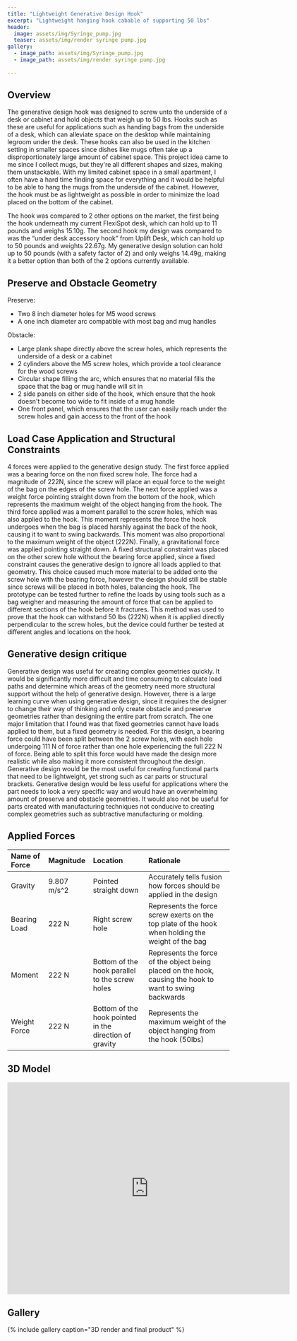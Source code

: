 ```yaml
---
title: "Lightweight Generative Design Hook"
excerpt: "Lightweight hanging hook cabable of supporting 50 lbs"
header:
  image: assets/img/Syringe_pump.jpg
  teaser: assets/img/render syringe pump.jpg
gallery:
  - image_path: assets/img/Syringe_pump.jpg
  - image_path: assets/img/render syringe pump.jpg
   
---
```


## Overview

The generative design hook was designed to screw unto the underside of a desk or cabinet and hold objects that weigh up to 50 lbs. Hooks such as these are useful for applications such as handing bags from the underside of a desk, which can alleviate space on the desktop while maintaining legroom under the desk. These hooks can also be used in the kitchen setting in smaller spaces since dishes like mugs often take up a disproportionately large amount of cabinet space. This project idea came to me since I collect mugs, but they're all different shapes and sizes, making them unstackable. With my limited cabinet space in a small apartment, I often have a hard time finding space for everything and it would be helpful to be able to hang the mugs from the underside of the cabinet. However, the hook must be as lightweight as possible in order to minimize the load placed on the bottom of the cabinet. 

The hook was compared to 2 other options on the market, the first being the hook underneath my current FlexiSpot desk, which can hold up to 11 pounds and weighs 15.10g. The second hook my design was compared to was the “under desk accessory hook” from Uplift Desk, which can hold up to 50 pounds and weights 22.67g. My generative design solution can hold up to 50 pounds (with a safety factor of 2) and only weighs 14.49g, making it a better option than both of the 2 options currently available. 

## Preserve and Obstacle Geometry

Preserve: 

* Two 8 inch diameter holes for M5 wood screws  
* A one inch diameter arc compatible with most bag and mug handles

Obstacle:

* Large plank shape directly above the screw holes, which represents the underside of a desk or a cabinet  
* 2 cylinders above the M5 screw holes, which provide a tool clearance for the wood screws  
* Circular shape filling the arc, which ensures that no material fills the space that the bag or mug handle will sit in  
* 2 side panels on either side of the hook, which ensure that the hook doesn't become too wide to fit inside of a mug handle  
* One front panel, which ensures that the user can easily reach under the screw holes and gain access to the front of the hook

## Load Case Application and Structural Constraints

4 forces were applied to the generative design study. The first force applied was a bearing force on the non fixed screw hole. The force had a magnitude of 222N, since the screw will place an equal force to the weight of the bag on the edges of the screw hole. The next force applied was a weight force pointing straight down from the bottom of the hook, which represents the maximum weight of the object hanging from the hook. The third force applied was a moment parallel to the screw holes, which was also applied to the hook. This moment represents the force the hook undergoes when the bag is placed harshly against the back of the hook, causing it to want to swing backwards. This moment was also proportional to the maximum weight of the object (222N). Finally, a gravitational force was applied pointing straight down. A fixed structural constraint was placed on the other screw hole without the bearing force applied, since a fixed constraint causes the generative design to ignore all loads applied to that geometry. This choice caused much more material to be added onto the screw hole with the bearing force, however the design should still be stable since screws will be placed in both holes, balancing the hook. The prototype can be tested further to refine the loads by using tools such as a bag weigher and measuring the amount of force that can be applied to different sections of the hook before it fractures. This method was used to prove that the hook can withstand 50 lbs (222N) when it is applied directly perpendicular to the screw holes, but the device could further be tested at different angles and locations on the hook. 

## Generative design critique

Generative design was useful for creating complex geometries quickly. It would be significantly more difficult and time consuming to calculate load paths and determine which areas of the geometry need more structural support without the help of generative design. However, there is a large learning curve when using generative design, since it requires the designer to change their way of thinking and only create obstacle and preserve geometries rather than designing the entire part from scratch. The one major limitation that I found was that fixed geometries cannot have loads applied to them, but a fixed geometry is needed. For this design, a bearing force could have been split between the 2 screw holes, with each hole undergoing 111 N of force rather than one hole experiencing the full 222 N of force. Being able to split this force would have made the design more realistic while also making it more consistent throughout the design. Generative design would be the most useful for creating functional parts that need to be lightweight, yet strong such as car parts or structural brackets. Generative design would be less useful for applications where the part needs to look a very specific way and would have an overwhelming amount of preserve and obstacle geometries. It would also not be useful for parts created with manufacturing techniques not conducive to creating complex geometries such as subtractive manufacturing or molding.   

## Applied Forces

| Name of Force | Magnitude | Location | Rationale |
| :---- | :---- | :---- | :---- |
| Gravity | 9.807 m/s^2 | Pointed straight down | Accurately tells fusion how forces should be applied in the design |
| Bearing Load | 222 N | Right screw hole | Represents the force screw exerts on the top plate of the hook when holding the weight of the bag |
| Moment | 222 N | Bottom of the hook parallel to the screw holes | Represents the force of the object being placed on the hook, causing the hook to want to swing backwards |
| Weight Force | 222 N | Bottom of the hook pointed in the direction of gravity | Represents the maximum weight of the object hanging from the hook (50lbs) |

## 3D Model

<iframe src="https://vanderbilt643.autodesk360.com/shares/public/SH286ddQT78850c0d8a48bf3b11b8c7c97be?mode=embed" width="640" height="480" allowfullscreen="true" webkitallowfullscreen="true" mozallowfullscreen="true"  frameborder="0"></iframe>

## Gallery

{% include gallery caption="3D render and final product" %}

